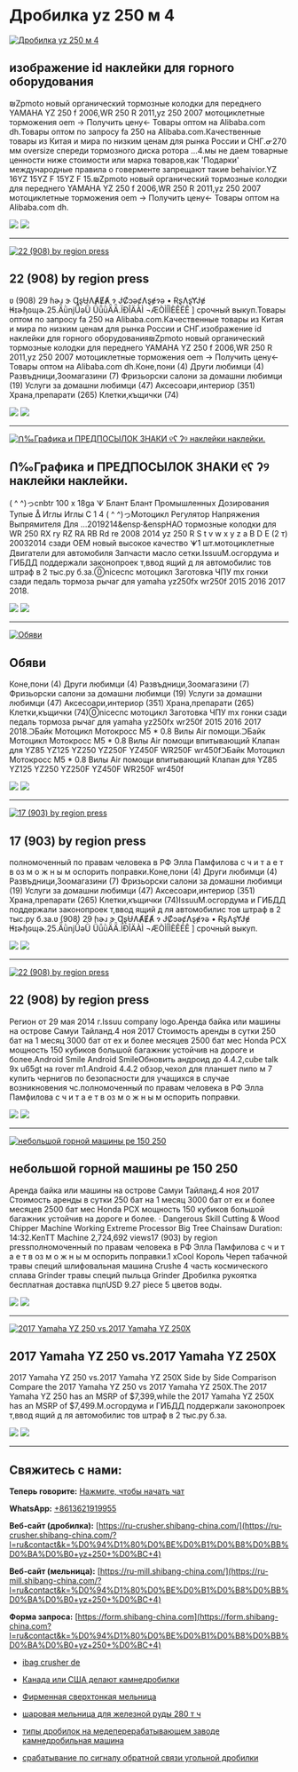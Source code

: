 # Дробилка yz 250 м 4

<a href="https://swt.shibang-china.com/?l=ru&img&k=%D0%94%D1%80%D0%BE%D0%B1%D0%B8%D0%BB%D0%BA%D0%B0+yz+250+%D0%BC+4" target="_blank">![Дробилка yz 250 м 4](http://static.shibang-china.com/all-800x300/1476.jpg)</a>

## изображение id наклейки для горного оборудования
₪Zpmoto новый органический тормозные колодки для переднего YAMAHA YZ 250 f 2006,WR 250 R 2011,yz 250 2007 мотоциклетные торможения oem → Получить цену← Товары оптом на Alibaba.com dh.Товары оптом по запросу fa 250 на Alibaba.com.Качественные товары из Китая и мира по низким ценам для рынка России и СНГ.ᓂ270 мм oversize спереди тормозного диска ротора …4.мы не даем товарные ценности ниже стоимости или марка товаров,как 'Подарки' международные правила о говерменте запрещают такие behaivior.YZ 16YZ 15YZ F 15YZ F 15.₪Zpmoto новый органический тормозные колодки для переднего YAMAHA YZ 250 f 2006,WR 250 R 2011,yz 250 2007 мотоциклетные торможения oem → Получить цену← Товары оптом на Alibaba.com dh.


<a href="https://whatsapp.shibangsoft.com/WhatsApp.php" target="_blank" title="WhatsApp">![](http://static.shibang-china.com/icon/whatsapp.png)</a> <a href="https://swt.shibang-china.com/?l=ru&icon&k=%D0%94%D1%80%D0%BE%D0%B1%D0%B8%D0%BB%D0%BA%D0%B0+yz+250+%D0%BC+4" target="_blank">![](http://static.shibang-china.com/icon/chat-ru.png)</a>

---

<a href="https://swt.shibang-china.com/?l=ru&img&k=%D0%94%D1%80%D0%BE%D0%B1%D0%B8%D0%BB%D0%BA%D0%B0+yz+250+%D0%BC+4" target="_blank">![22 (908) by region press](http://static.shibang-china.com/all-800x300/1345.jpg)</a>

## 22 (908) by region press
ʋ (908) 29 ɦɚɹ ɝ ɊȿɄɅȺɆȺ ɂ ɈȻɔəȼɅȿɇɂə • ɌȿɅȿɎɈɇ ɫɬɪɚɧɢɰɚ.25.ǞǜǌǙǝǛ ǛǚǜǞǞ.&#207;&#208;&#206;&#196;&#192;&#204; &#172;&#198;&#210;&#204;&#206;&#204;&#200;&#202;&#201;&#202; ] срочный выкуп.Товары оптом по запросу fa 250 на Alibaba.com.Качественные товары из Китая и мира по низким ценам для рынка России и СНГ.изображение id наклейки для горного оборудования₪Zpmoto новый органический тормозные колодки для переднего YAMAHA YZ 250 f 2006,WR 250 R 2011,yz 250 2007 мотоциклетные торможения oem → Получить цену← Товары оптом на Alibaba.com dh.Коне,пони (4) Други любимци (4) Развъдници,Зоомагазини (7) Фризьорски салони за домашни любимци (19) Услуги за домашни любимци (47) Аксесоари,интериор (351) Храна,препарати (265) Клетки,къщички (74)


<a href="https://whatsapp.shibangsoft.com/WhatsApp.php" target="_blank" title="WhatsApp">![](http://static.shibang-china.com/icon/whatsapp.png)</a> <a href="https://swt.shibang-china.com/?l=ru&icon&k=%D0%94%D1%80%D0%BE%D0%B1%D0%B8%D0%BB%D0%BA%D0%B0+yz+250+%D0%BC+4" target="_blank">![](http://static.shibang-china.com/icon/chat-ru.png)</a>

---

<a href="https://swt.shibang-china.com/?l=ru&img&k=%D0%94%D1%80%D0%BE%D0%B1%D0%B8%D0%BB%D0%BA%D0%B0+yz+250+%D0%BC+4" target="_blank">![ᑎ‰Графика и ПРЕДПОСЫЛОК ЗНАКИ ୧ʕ ʔ୨ наклейки наклейки.](http://static.shibang-china.com/all-800x300/1489.jpg)</a>

## ᑎ‰Графика и ПРЕДПОСЫЛОК ЗНАКИ ୧ʕ ʔ୨ наклейки наклейки.
( ^ ^)っcnbtr 100 х 18ga ᗐ Блант Блант Промышленных Дозирования Тупые ᐂ Иглы Иглы С 1 4 ( ^ ^)っМотоцикл Регулятор Напряжения Выпрямителя Для …2019214&amp;ensp&#183;&amp;enspНАО тормозные колодки для WR 250 RX ry RZ RA RB Rd re 2008 2014 yz 250 R S t v w x y z a B D E (2 т) 20032014 сзади OEM новый высокое качество ᗖ1 шт.мотоциклетные Двигатели для автомобиля Запчасти масло сетки.IssuuМ.осгордума и ГИБДД поддержали законопроек т,ввод ящий д ля автомобилис тов штраф в 2 тыс.ру б.за.⓪nicecnc мотоцикл Заготовка ЧПУ mx гонки сзади педаль тормоза рычаг для yamaha yz250fx wr250f 2015 2016 2017 2018.


<a href="https://whatsapp.shibangsoft.com/WhatsApp.php" target="_blank" title="WhatsApp">![](http://static.shibang-china.com/icon/whatsapp.png)</a> <a href="https://swt.shibang-china.com/?l=ru&icon&k=%D0%94%D1%80%D0%BE%D0%B1%D0%B8%D0%BB%D0%BA%D0%B0+yz+250+%D0%BC+4" target="_blank">![](http://static.shibang-china.com/icon/chat-ru.png)</a>

---

<a href="https://swt.shibang-china.com/?l=ru&img&k=%D0%94%D1%80%D0%BE%D0%B1%D0%B8%D0%BB%D0%BA%D0%B0+yz+250+%D0%BC+4" target="_blank">![Обяви](http://static.shibang-china.com/all-800x300/1066.jpg)</a>

## Обяви
Коне,пони (4) Други любимци (4) Развъдници,Зоомагазини (7) Фризьорски салони за домашни любимци (19) Услуги за домашни любимци (47) Аксесоари,интериор (351) Храна,препарати (265) Клетки,къщички (74)⓪nicecnc мотоцикл Заготовка ЧПУ mx гонки сзади педаль тормоза рычаг для yamaha yz250fx wr250f 2015 2016 2017 2018.ᑐБайк Мотоцикл Мотокросс M5 * 0.8 Вилы Air помощи.ᑐБайк Мотоцикл Мотокросс M5 * 0.8 Вилы Air помощи впитывающий Клапан для YZ85 YZ125 YZ250 YZ250F YZ450F WR250F wr450fᑐБайк Мотоцикл Мотокросс M5 * 0.8 Вилы Air помощи впитывающий Клапан для YZ85 YZ125 YZ250 YZ250F YZ450F WR250F wr450f


<a href="https://whatsapp.shibangsoft.com/WhatsApp.php" target="_blank" title="WhatsApp">![](http://static.shibang-china.com/icon/whatsapp.png)</a> <a href="https://swt.shibang-china.com/?l=ru&icon&k=%D0%94%D1%80%D0%BE%D0%B1%D0%B8%D0%BB%D0%BA%D0%B0+yz+250+%D0%BC+4" target="_blank">![](http://static.shibang-china.com/icon/chat-ru.png)</a>

---

<a href="https://swt.shibang-china.com/?l=ru&img&k=%D0%94%D1%80%D0%BE%D0%B1%D0%B8%D0%BB%D0%BA%D0%B0+yz+250+%D0%BC+4" target="_blank">![17 (903) by region press](http://static.shibang-china.com/all-800x300/401.jpg)</a>

## 17 (903) by region press
полномоченный по правам человека в РФ Элла Памфилова с ч и т а е т в оз м о ж н ы м оспорить поправки.Коне,пони (4) Други любимци (4) Развъдници,Зоомагазини (7) Фризьорски салони за домашни любимци (19) Услуги за домашни любимци (47) Аксесоари,интериор (351) Храна,препарати (265) Клетки,къщички (74)IssuuМ.осгордума и ГИБДД поддержали законопроек т,ввод ящий д ля автомобилис тов штраф в 2 тыс.ру б.за.ʋ (908) 29 ɦɚɹ ɝ ɊȿɄɅȺɆȺ ɂ ɈȻɔəȼɅȿɇɂə • ɌȿɅȿɎɈɇ ɫɬɪɚɧɢɰɚ.25.ǞǜǌǙǝǛ ǛǚǜǞǞ.&#207;&#208;&#206;&#196;&#192;&#204; &#172;&#198;&#210;&#204;&#206;&#204;&#200;&#202;&#201;&#202; ] срочный выкуп.


<a href="https://whatsapp.shibangsoft.com/WhatsApp.php" target="_blank" title="WhatsApp">![](http://static.shibang-china.com/icon/whatsapp.png)</a> <a href="https://swt.shibang-china.com/?l=ru&icon&k=%D0%94%D1%80%D0%BE%D0%B1%D0%B8%D0%BB%D0%BA%D0%B0+yz+250+%D0%BC+4" target="_blank">![](http://static.shibang-china.com/icon/chat-ru.png)</a>

---

<a href="https://swt.shibang-china.com/?l=ru&img&k=%D0%94%D1%80%D0%BE%D0%B1%D0%B8%D0%BB%D0%BA%D0%B0+yz+250+%D0%BC+4" target="_blank">![22 (908) by region press](http://static.shibang-china.com/all-800x300/825.jpg)</a>

## 22 (908) by region press
Регион от 29 мая 2014 г.Issuu company logo.Аренда байка или машины на острове Самуи Тайланд.4 ноя 2017 Стоимость аренды в сутки 250 бат на 1 месяц 3000 бат от ех и более месяцев 2500 бат мес Honda PCX мощность 150 кубиков большой багажник устойчив на дороге и более.Android Smile Android SmileОбновить андроид до 4.4.2,cube talk 9x u65gt на rover m1.Android 4.4.2 обзор,чехол для планшет пипо м 7 купить чернигов по безопасности для учащихся в случае возникновения чс.полномоченный по правам человека в РФ Элла Памфилова с ч и т а е т в оз м о ж н ы м оспорить поправки.


<a href="https://whatsapp.shibangsoft.com/WhatsApp.php" target="_blank" title="WhatsApp">![](http://static.shibang-china.com/icon/whatsapp.png)</a> <a href="https://swt.shibang-china.com/?l=ru&icon&k=%D0%94%D1%80%D0%BE%D0%B1%D0%B8%D0%BB%D0%BA%D0%B0+yz+250+%D0%BC+4" target="_blank">![](http://static.shibang-china.com/icon/chat-ru.png)</a>

---

<a href="https://swt.shibang-china.com/?l=ru&img&k=%D0%94%D1%80%D0%BE%D0%B1%D0%B8%D0%BB%D0%BA%D0%B0+yz+250+%D0%BC+4" target="_blank">![небольшой горной машины ре 150 250](http://static.shibang-china.com/all-800x300/1199.jpg)</a>

## небольшой горной машины ре 150 250
Аренда байка или машины на острове Самуи Тайланд.4 ноя 2017 Стоимость аренды в сутки 250 бат на 1 месяц 3000 бат от ех и более месяцев 2500 бат мес Honda PCX мощность 150 кубиков большой багажник устойчив на дороге и более.&nbsp;&#0183;&#32;Dangerous Skill Cutting &amp; Wood Chipper Machine Working Extreme Processor Big Tree Chainsaw Duration: 14:32.KenTT Machine 2,724,692 views17 (903) by region pressполномоченный по правам человека в РФ Элла Памфилова с ч и т а е т в оз м о ж н ы м оспорить поправки.1 xCool Король Череп табачной травы специй шлифовальная машина Crushe 4 часть космического сплава Grinder травы специй пыльца Grinder Дробилка рукоятка бесплатная доставка пцпUSD 9.27 piece 5 цветов воды.


<a href="https://whatsapp.shibangsoft.com/WhatsApp.php" target="_blank" title="WhatsApp">![](http://static.shibang-china.com/icon/whatsapp.png)</a> <a href="https://swt.shibang-china.com/?l=ru&icon&k=%D0%94%D1%80%D0%BE%D0%B1%D0%B8%D0%BB%D0%BA%D0%B0+yz+250+%D0%BC+4" target="_blank">![](http://static.shibang-china.com/icon/chat-ru.png)</a>

---

<a href="https://swt.shibang-china.com/?l=ru&img&k=%D0%94%D1%80%D0%BE%D0%B1%D0%B8%D0%BB%D0%BA%D0%B0+yz+250+%D0%BC+4" target="_blank">![2017 Yamaha YZ 250 vs.2017 Yamaha YZ 250X](http://static.shibang-china.com/all-800x300/379.jpg)</a>

## 2017 Yamaha YZ 250 vs.2017 Yamaha YZ 250X
2017 Yamaha YZ 250 vs.2017 Yamaha YZ 250X Side by Side Comparison Compare the 2017 Yamaha YZ 250 vs 2017 Yamaha YZ 250X.The 2017 Yamaha YZ 250 has an MSRP of $7,399,while the 2017 Yamaha YZ 250X has an MSRP of $7,499.М.осгордума и ГИБДД поддержали законопроек т,ввод ящий д ля автомобилис тов штраф в 2 тыс.ру б.за.

<a href="https://whatsapp.shibangsoft.com/WhatsApp.php" target="_blank" title="WhatsApp">![](http://static.shibang-china.com/icon/whatsapp.png)</a> <a href="https://swt.shibang-china.com/?l=ru&icon&k=%D0%94%D1%80%D0%BE%D0%B1%D0%B8%D0%BB%D0%BA%D0%B0+yz+250+%D0%BC+4" target="_blank">![](http://static.shibang-china.com/icon/chat-ru.png)</a>

---
## Свяжитесь с нами:

**Теперь говорите:** [Нажмите, чтобы начать чат](https://swt.shibang-china.com?l=ru&contact&k=%D0%94%D1%80%D0%BE%D0%B1%D0%B8%D0%BB%D0%BA%D0%B0+yz+250+%D0%BC+4)

**WhatsApp:**  [+8613621919955](https://whatsapp.shibangsoft.com/WhatsApp.php)

**Веб-сайт (дробилка):** [https://ru-crusher.shibang-china.com/](https://ru-crusher.shibang-china.com/?l=ru&contact&k=%D0%94%D1%80%D0%BE%D0%B1%D0%B8%D0%BB%D0%BA%D0%B0+yz+250+%D0%BC+4)

**Веб-сайт (мельница):** [https://ru-mill.shibang-china.com/](https://ru-mill.shibang-china.com/?l=ru&contact&k=%D0%94%D1%80%D0%BE%D0%B1%D0%B8%D0%BB%D0%BA%D0%B0+yz+250+%D0%BC+4)

**Форма запроса:** [https://form.shibang-china.com](https://form.shibang-china.com?l=ru&contact&k=%D0%94%D1%80%D0%BE%D0%B1%D0%B8%D0%BB%D0%BA%D0%B0+yz+250+%D0%BC+4)

* [ibag crusher de](../121/ibag%20crusher%20de.md)

* [Канада или США делают камнедробилки](../124/%D0%9A%D0%B0%D0%BD%D0%B0%D0%B4%D0%B0%20%D0%B8%D0%BB%D0%B8%20%D0%A1%D0%A8%D0%90%20%D0%B4%D0%B5%D0%BB%D0%B0%D1%8E%D1%82%20%D0%BA%D0%B0%D0%BC%D0%BD%D0%B5%D0%B4%D1%80%D0%BE%D0%B1%D0%B8%D0%BB%D0%BA%D0%B8.md)

* [Фирменная сверхтонкая мельница](../124/%D0%A4%D0%B8%D1%80%D0%BC%D0%B5%D0%BD%D0%BD%D0%B0%D1%8F%20%D1%81%D0%B2%D0%B5%D1%80%D1%85%D1%82%D0%BE%D0%BD%D0%BA%D0%B0%D1%8F%20%D0%BC%D0%B5%D0%BB%D1%8C%D0%BD%D0%B8%D1%86%D0%B0.md)

* [шаровая мельница для железной руды 280 т ч](../122/%D1%88%D0%B0%D1%80%D0%BE%D0%B2%D0%B0%D1%8F%20%D0%BC%D0%B5%D0%BB%D1%8C%D0%BD%D0%B8%D1%86%D0%B0%20%D0%B4%D0%BB%D1%8F%20%D0%B6%D0%B5%D0%BB%D0%B5%D0%B7%D0%BD%D0%BE%D0%B9%20%D1%80%D1%83%D0%B4%D1%8B%20280%20%D1%82%20%D1%87.md)

* [типы дробилок на медеперерабатывающем заводе камнедробильная машина](../121/%D1%82%D0%B8%D0%BF%D1%8B%20%D0%B4%D1%80%D0%BE%D0%B1%D0%B8%D0%BB%D0%BE%D0%BA%20%D0%BD%D0%B0%20%D0%BC%D0%B5%D0%B4%D0%B5%D0%BF%D0%B5%D1%80%D0%B5%D1%80%D0%B0%D0%B1%D0%B0%D1%82%D1%8B%D0%B2%D0%B0%D1%8E%D1%89%D0%B5%D0%BC%20%D0%B7%D0%B0%D0%B2%D0%BE%D0%B4%D0%B5%20%D0%BA%D0%B0%D0%BC%D0%BD%D0%B5%D0%B4%D1%80%D0%BE%D0%B1%D0%B8%D0%BB%D1%8C%D0%BD%D0%B0%D1%8F%20%D0%BC%D0%B0%D1%88%D0%B8%D0%BD%D0%B0.md)

* [срабатывание по сигналу обратной связи угольной дробилки](../121/%D1%81%D1%80%D0%B0%D0%B1%D0%B0%D1%82%D1%8B%D0%B2%D0%B0%D0%BD%D0%B8%D0%B5%20%D0%BF%D0%BE%20%D1%81%D0%B8%D0%B3%D0%BD%D0%B0%D0%BB%D1%83%20%D0%BE%D0%B1%D1%80%D0%B0%D1%82%D0%BD%D0%BE%D0%B9%20%D1%81%D0%B2%D1%8F%D0%B7%D0%B8%20%D1%83%D0%B3%D0%BE%D0%BB%D1%8C%D0%BD%D0%BE%D0%B9%20%D0%B4%D1%80%D0%BE%D0%B1%D0%B8%D0%BB%D0%BA%D0%B8.md)